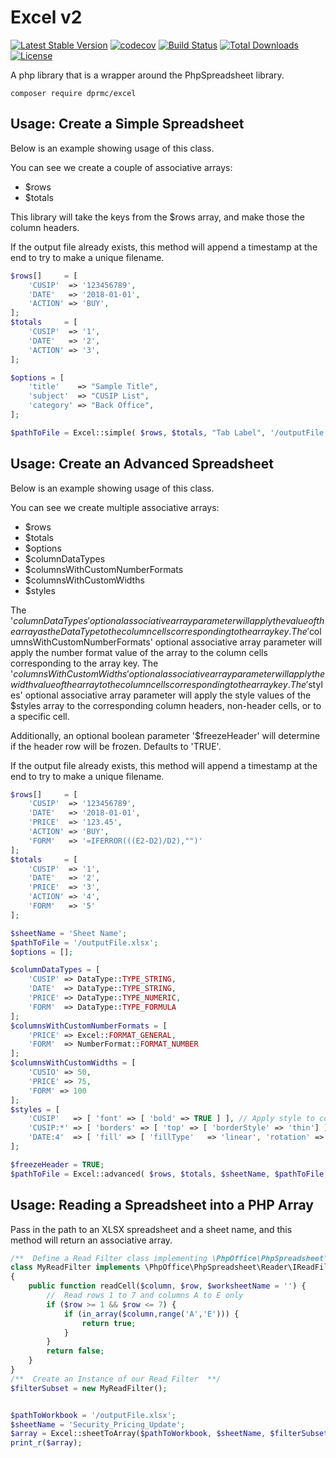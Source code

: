 # Excel v2
[![Latest Stable Version](https://poser.pugx.org/dprmc/excel/version)](https://packagist.org/packages/dprmc/excel) 
[![codecov](https://codecov.io/gh/DPRMC/Excel/branch/master/graph/badge.svg)](https://codecov.io/gh/DPRMC/Excel)
[![Build Status](https://travis-ci.org/DPRMC/Excel.svg?branch=master)](https://travis-ci.org/DPRMC/Excel) 
[![Total Downloads](https://poser.pugx.org/dprmc/excel/downloads)](https://packagist.org/packages/dprmc/excel) 
[![License](https://poser.pugx.org/dprmc/excel/license)](https://packagist.org/packages/dprmc/excel) 
  

A php library that is a wrapper around the PhpSpreadsheet library. 

<code>composer require dprmc/excel</code>

## Usage: Create a Simple Spreadsheet
Below is an example showing usage of this class.

You can see we create a couple of associative arrays:
- $rows
- $totals

This library will take the keys from the $rows array, and make those the column headers.

If the output file already exists, this method will append a timestamp at the end to try to make a unique filename.

```php
$rows[]     = [
    'CUSIP'  => '123456789',
    'DATE'   => '2018-01-01',
    'ACTION' => 'BUY',
];
$totals     = [
    'CUSIP'  => '1',
    'DATE'   => '2',
    'ACTION' => '3',
];

$options = [
    'title'    => "Sample Title",
    'subject'  => "CUSIP List",
    'category' => "Back Office",
];

$pathToFile = Excel::simple( $rows, $totals, "Tab Label", '/outputFile.xlsx', $options );

```

## Usage: Create an Advanced Spreadsheet
Below is an example showing usage of this class.

You can see we create multiple associative arrays:
- $rows
- $totals
- $options
- $columnDataTypes
- $columnsWithCustomNumberFormats
- $columnsWithCustomWidths
- $styles

The '$columnDataTypes' optional associative array parameter will apply the value of the array as the Data Type to the column cells corresponding to the array key.
The '$columnsWithCustomNumberFormats' optional associative array parameter will apply the number format value of the array to the column cells corresponding to the array key.
The '$columnsWithCustomWidths' optional associative array parameter will apply the width value of the array to the column cells corresponding to the array key.
The '$styles' optional associative array parameter will apply the style values of the $styles array to the corresponding column headers, non-header cells, or to a specific cell.

Additionally, an optional boolean parameter '$freezeHeader' will determine if the header row will be frozen.  Defaults to 'TRUE'. 

If the output file already exists, this method will append a timestamp at the end to try to make a unique filename.

```php
$rows[]     = [
    'CUSIP'  => '123456789',
    'DATE'   => '2018-01-01',
    'PRICE'  => '123.45',   
    'ACTION' => 'BUY',
    'FORM'   => '=IFERROR(((E2-D2)/D2),"")'
];
$totals     = [
    'CUSIP'  => '1',
    'DATE'   => '2',
    'PRICE'  => '3',
    'ACTION' => '4',
    'FORM'   => '5'
];

$sheetName = 'Sheet Name';
$pathToFile = '/outputFile.xlsx';
$options = [];

$columnDataTypes = [
    'CUSIP' => DataType::TYPE_STRING,
    'DATE'  => DataType::TYPE_STRING,
    'PRICE' => DataType::TYPE_NUMERIC,
    'FORM'  => DataType::TYPE_FORMULA
];
$columnsWithCustomNumberFormats = [
    'PRICE' => Excel::FORMAT_GENERAL,
    'FORM'  => NumberFormat::FORMAT_NUMBER
];
$columnsWithCustomWidths = [
    'CUSIO' => 50,
    'PRICE' => 75,
    'FORM' => 100
];
$styles = [
    'CUSIP'   => [ 'font' => [ 'bold' => TRUE ] ], // Apply style to column header
    'CUSIP:*' => [ 'borders' => [ 'top' => [ 'borderStyle' => 'thin'] ] ], // Apply style no all column rows except header row
    'DATE:4'  => [ 'fill' => [ 'fillType'   => 'linear', 'rotation' => 90 ] ] // Apply style to cell in column and specified row 
];

$freezeHeader = TRUE;
$pathToFile = Excel::advanced( $rows, $totals, $sheetName, $pathToFile, $options, $columnDataTypes, $columnsWithCustomNumberFormats, $columnsWithCustomWidths, $styles, $freezeHeader );
```

## Usage: Reading a Spreadsheet into a PHP Array
Pass in the path to an XLSX spreadsheet and a sheet name, and this method will return an associative array.
```php
/**  Define a Read Filter class implementing \PhpOffice\PhpSpreadsheet\Reader\IReadFilter  */
class MyReadFilter implements \PhpOffice\PhpSpreadsheet\Reader\IReadFilter
{
    public function readCell($column, $row, $worksheetName = '') {
        //  Read rows 1 to 7 and columns A to E only
        if ($row >= 1 && $row <= 7) {
            if (in_array($column,range('A','E'))) {
                return true;
            }
        }
        return false;
    }
}
/**  Create an Instance of our Read Filter  **/
$filterSubset = new MyReadFilter();


$pathToWorkbook = '/outputFile.xlsx';
$sheetName = 'Security_Pricing_Update';
$array = Excel::sheetToArray($pathToWorkbook, $sheetName, $filterSubset);
print_r($array);
```
